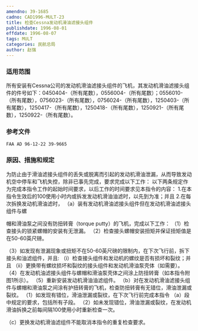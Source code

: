 ```yaml
---
amendno: 39-1685
cadno: CAD1996-MULT-23
title: 检查Cessna发动机滑油滤接头组件
publishdate: 1996-08-01
effdate: 1996-08-07
tags: MULT
categories: 民航总局
author: 赵强
---
```


### 适用范围 
所有安装有Cessna公司的发动机滑油滤接头组件的飞机，其发动机滑油滤接头组件的件号如下：0450404-（所有尾数），0556004-（所有尾数）；0556010-（所有尾数），0756023-（所有尾数），0756024-（所有尾数），1250403-（所有尾数），1250417-（所有尾数），1250418-（所有尾数），1250921-（所有尾数），1250922-（所有尾数）。

### 参考文件
    FAA AD 96-12-22 39-9665   

### 原因、措施和规定 
为防止由于滑油滤接头组件的丢失或脱离而引起的发动机滑油泄漏，从而导致发动机空中停车和飞机失控，除非已事先完成，要求完成以下工作： 
    以下两条规定作为完成本指令工作的起始时间要求，以后工作的时间要求见本指令的内容： 
    1.在本指令生效后的100使用小时内或拆发发动机滑油油滤时，以先到为准；并且 
    2.在每次拆换发动机滑油滤时， 
    （a）装有发动机滑油滤接头组件但在发动机滑油滤接头组件与螺
       
帽和滑油泵之间没有防扭转膏（torque putty）的飞机，完成以下工作： 
（1）检查接头的锁紧螺帽的安装有无泄漏。 
（2）检查接头螺帽安装扭矩并保证扭矩值是在50-60英尺磅。 

（3）如发现有泄漏现象或扭矩不在50-60英尺磅的限制内，在下次飞行前，拆下接头和油滤组件，并且: 
（i）检查接头组件和发动机的螺纹是否有损坏和裂纹；并且 
    （ii）更换带有螺纹损坏和裂纹的接头组件和发动机滑油泵壳体（如需要）。 
    （4）在发动机油滤接头组件与螺帽和滑油泵壳体之间涂上防扭转膏（如本指令附图1所示）。 
（5）重新安装发动机滑油油滤组件。 
    （b）对在发动机滑油滤接头组件与螺帽和滑油泵之间涂有护扭转膏的飞机，检查防扭转膏有无错位，滑油泄漏或裂纹。 
    （1）如发现有错位，滑油泄漏或裂纹，在下次飞行前完成本指令
（a）段中规定的要求，包括所有子段。 
    （2）如未发现错位，滑油泄漏或裂纹，在发动机滑油拆换之前每间隔100使用小时重新检查一次。 

（c）更换发动机滑油滤组件不能取消本指令的重复检查要求。 
       

